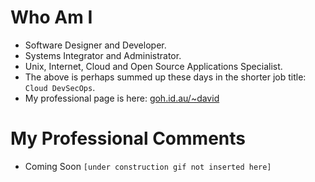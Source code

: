 # Who Am I

- Software Designer and Developer.
- Systems Integrator and Administrator.
- Unix, Internet, Cloud and Open Source Applications Specialist.
- The above is perhaps summed up these days in the shorter job title: `Cloud DevSecOps`.
- My professional page is here: [goh.id.au/~david](https://goh.id.au/~david)

# My Professional Comments

- Coming Soon `[under construction gif not inserted here]`
